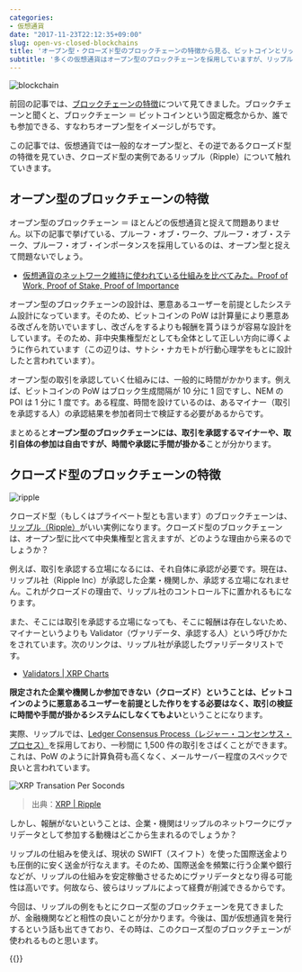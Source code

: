 ```yaml
---
categories:
- 仮想通貨
date: "2017-11-23T22:12:35+09:00"
slug: open-vs-closed-blockchains
title: 'オープン型・クローズド型のブロックチェーンの特徴から見る、ビットコインとリップルの違い'
subtitle: '多くの仮想通貨はオープン型のブロックチェーンを採用していますが、リップルはクローズド型のブロックチェーンを採用しています。承認の仕組みや送金スピードに影響してきます。'
---
```


<img src="/images/2017/11/blockchain.jpg" alt="blockchain">

前回の記事では、[ブロックチェーンの特徴](/archives/features-of-blockchain/)について見てきました。ブロックチェーンと聞くと、ブロックチェーン ＝ ビットコインという固定概念からか、誰でも参加できる、すなわちオープン型をイメージしがちです。

この記事では、仮想通貨では一般的なオープン型と、その逆であるクローズド型の特徴を見ていき、クローズド型の実例であるリップル（Ripple）について触れていきます。

## オープン型のブロックチェーンの特徴

オープン型のブロックチェーン ＝ ほとんどの仮想通貨と捉えて問題ありません。以下の記事で挙げている、プルーフ・オブ・ワーク、プルーフ・オブ・ステーク、プルーフ・オブ・インポータンスを採用しているのは、オープン型と捉えて問題ないでしょう。

- [仮想通貨のネットワーク維持に使われている仕組みを比べてみた。Proof of Work, Proof of Stake, Proof of Importance](/archives/pow-pos-poi/)

オープン型のブロックチェーンの設計は、悪意あるユーザーを前提としたシステム設計になっています。そのため、ビットコインの PoW は計算量により悪意ある改ざんを防いでいますし、改ざんをするよりも報酬を貰うほうが容易な設計をしています。そのため、非中央集権型だとしても全体として正しい方向に導くように作られています（この辺りは、サトシ・ナカモトが行動心理学をもとに設計したと言われています）。

オープン型の取引を承認していく仕組みには、一般的に時間がかかります。例えば、ビットコインの PoW はブロック生成間隔が 10 分に 1 回ですし、NEM の POI は 1 分に 1 度です。ある程度、時間を設けているのは、あるマイナー（取引を承認する人）の承認結果を参加者同士で検証する必要があるからです。

まとめると**オープン型のブロックチェーンには、取引を承認するマイナーや、取引自体の参加は自由ですが、時間や承認に手間が掛かる**ことが分かります。

## クローズド型のブロックチェーンの特徴

<img src="/images/2017/11/ripple.svg" alt="ripple">

クローズド型（もしくはプライベート型とも言います）のブロックチェーンは、[リップル（Ripple）](https://ripple.com/)がいい実例になります。クローズド型のブロックチェーンは、オープン型に比べて中央集権型と言えますが、どのような理由から来るのでしょうか？

例えば、取引を承認する立場になるには、それ自体に承認が必要です。現在は、リップル社（Ripple Inc）が承認した企業・機関しか、承認する立場になれません。これがクローズドの理由で、リップル社のコントロール下に置かれるもになります。

また、そこには取引を承認する立場になっても、そこに報酬は存在しないため、マイナーというよりも Validator（ヴァリデータ、承認する人）という呼びかたをされています。次のリンクは、リップル社が承認したヴァリデータリストです。

- [Validators | XRP Charts](https://xrpcharts.ripple.com/#/validators)

**限定された企業や機関しか参加できない（クローズド）ということは、ビットコインのように悪意あるユーザーを前提とした作りをする必要はなく、取引の検証に時間や手間が掛かるシステムにしなくてもよい**ということになります。

実際、リップルでは、[Ledger Consensus Process（レジャー・コンセンサス・プロセス）](https://ripple.com/build/xrp-ledger-consensus-process/)を採用しており、一秒間に 1,500 件の取引をさばくことができます。これは、PoW のように計算負荷も高くなく、メールサーバー程度のスペックで良いと言われています。

<img src="/images/2017/11/reasons-of-bitcoin-fork.png" alt="XRP Transation Per Soconds">

> 出典：[XRP | Ripple](https://ripple.com/xrp/)

しかし、報酬がないということは、企業・機関はリップルのネットワークにヴァリデータとして参加する動機はどこから生まれるのでしょうか？

リップルの仕組みを使えば、現状の SWIFT（スイフト）を使った国際送金よりも圧倒的に安く送金が行なえます。そのため、国際送金を頻繁に行う企業や銀行などが、リップルの仕組みを安定稼働させるためにヴァリデータとなり得る可能性は高いです。何故なら、彼らはリップルによって経費が削減できるからです。

今回は、リップルの例をもとにクローズ型のブロックチェーンを見てきましたが、金融機関などと相性の良いことが分かります。今後は、国が仮想通貨を発行するという話も出てきており、その時は、このクローズ型のブロックチェーンが使われるものと思います。

{{<cryptocurrency>}}